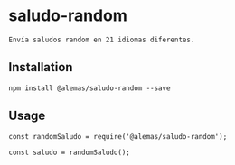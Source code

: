 # saludo-random
    Envía saludos random en 21 idiomas diferentes.

## Installation
    npm install @alemas/saludo-random --save

## Usage
    const randomSaludo = require('@alemas/saludo-random');

    const saludo = randomSaludo();